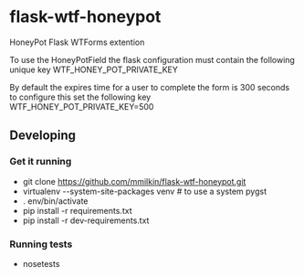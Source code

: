 flask-wtf-honeypot
==================

  HoneyPot Flask WTForms extention
  
  To use the HoneyPotField the flask configuration must contain the following unique key 
    WTF_HONEY_POT_PRIVATE_KEY
  
  By default the expires time for a user to complete the form is 300 seconds to configure this set the following key
    WTF_HONEY_POT_PRIVATE_KEY=500


Developing
----------

### Get it running
- git clone https://github.com/mmilkin/flask-wtf-honeypot.git
- virtualenv --system-site-packages venv #  to use a system pygst
- . env/bin/activate
- pip install -r requirements.txt
- pip install -r dev-requirements.txt

### Running tests
- nosetests

